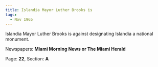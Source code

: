 ```yaml
---  
title: Islandia Mayor Luther Brooks is  
tags:  
  - Nov 1965  
---  
```

  
Islandia Mayor Luther Brooks is against designating Islandia a national monument.  
  
Newspapers: **Miami Morning News or The Miami Herald**  
  
Page: **22**, Section: **A** 
